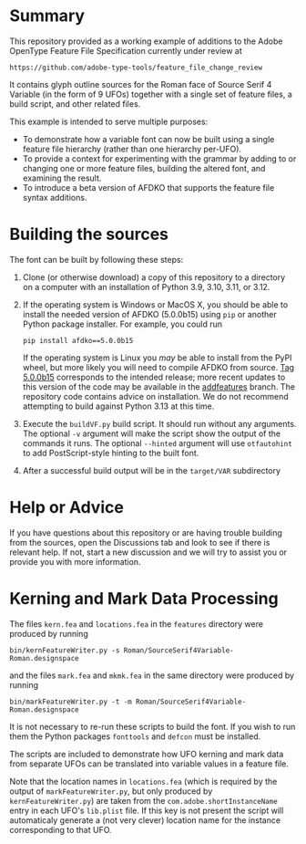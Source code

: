 # Summary

This repository provided as a working example of additions to
the Adobe OpenType Feature File Specification currently under
review at

```
https://github.com/adobe-type-tools/feature_file_change_review
```

It contains glyph outline sources for the Roman face of Source
Serif 4 Variable (in the form of 9 UFOs) together with a single
set of feature files, a build script, and other related files.

This example is intended to serve multiple purposes:

*  To demonstrate how a variable font can now be built using
   a single feature file hierarchy (rather than one hierarchy
   per-UFO).
*  To provide a context for experimenting with the grammar by
   adding to or changing one or more feature files, building
   the altered font, and examining the result.
*  To introduce a beta version of AFDKO that supports the
   feature file syntax additions.

# Building the sources

The font can be built by following these steps:

1. Clone (or otherwise download) a copy of this repository to a
   directory on a computer with an installation of Python 3.9,
   3.10, 3.11, or 3.12.
2. If the operating system is Windows or MacOS X, you should be
   able to install the needed version of AFDKO (5.0.0b15) using
   `pip` or another Python package installer. For example, you
   could run
   
   `pip install afdko==5.0.0b15`  

   If the operating system is Linux you *may* be able to install
   from the PyPI wheel, but more likely you will need to compile
   AFDKO from source. [Tag 5.0.0b15](https://github.com/adobe-type-tools/afdko/tree/5.0.0b15)
   corresponds to the intended release; more recent updates to
   this version of the code may be available in the [addfeatures](https://github.com/adobe-type-tools/afdko/tree/addfeatures)
   branch. The repository code contains advice on installation.
   We do not recommend attempting to build against Python 3.13
   at this time.
3. Execute the `buildVF.py` build script. It should run without
   any arguments. The optional `-v` argument will make the script
   show the output of the commands it runs. The optional `--hinted`
   argument will use `otfautohint` to add PostScript-style hinting
   to the built font.
4. After a successful build output will be in the `target/VAR`
   subdirectory

# Help or Advice

If you have questions about this repository or are having trouble
building from the sources, open the Discussions tab and look to see
if there is relevant help. If not, start a new discussion and we will
try to assist you or provide you with more information.

# Kerning and Mark Data Processing

The files `kern.fea` and `locations.fea` in the `features` directory
were produced by running 

```
bin/kernFeatureWriter.py -s Roman/SourceSerif4Variable-Roman.designspace
```

and the files `mark.fea` and `mkmk.fea` in the same directory were
produced by running

```
bin/markFeatureWriter.py -t -m Roman/SourceSerif4Variable-Roman.designspace
```

It is not necessary to re-run these scripts to build the font.
If you wish to run them the Python packages `fonttools` and
`defcon` must be installed.

The scripts are included to demonstrate how UFO kerning and mark
data from separate UFOs can be translated into variable values in
a feature file.

Note that the location names in `locations.fea` (which is required
by the output of `markFeatureWriter.py`, but only produced by
`kernFeatureWriter.py`) are taken from the `com.adobe.shortInstanceName`
entry in each UFO's `lib.plist` file. If this key is not present the
script will automaticaly generate a (not very clever) location name
for the instance corresponding to that UFO.
